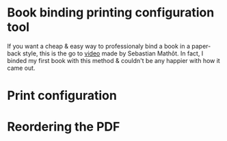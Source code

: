 # Book binding printing configuration tool
If you want a cheap & easy way to professionaly bind a book in a paper-back style, this is the go to [video](https://www.youtube.com/watch?v=cifj5UYQDZE&list=WL&index=16) made by Sebastian Mathôt. In fact, 
I binded my first book with this method & couldn't be any happier with how it came out.

# Print configuration

# Reordering the PDF
